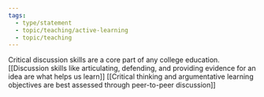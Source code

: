 ```yaml
---
tags:
  - type/statement
  - topic/teaching/active-learning
  - topic/teaching
---
```

Critical discussion skills are a core part of any college education. [[Discussion skills like articulating, defending, and providing evidence for an idea are what helps us learn]] [[Critical thinking and argumentative learning objectives are best assessed through peer-to-peer discussion]]
